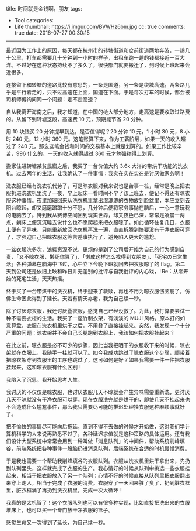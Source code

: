 title: 时间就是金钱啊，朋友
tags:
  - Tool
categories:
  - Life
thumbnail: https://i.imgur.com/BVWHz6bm.jpg
cc: true
comments: true
date: 2016-07-27 00:30:15
---

最近因为工作上的原因，每天都在杭州市的转塘街道和仓前街道两地奔波，一趟几十公里，打车都需要几十分钟到一小时的样子，出租车跑一趟的钱都接近一百大洋。不过好在这种状态持续不了多久了，很快部门就要搬迁了，到时候上班起来会近很多。

连接留下和转塘的道路比较有意思的，一条是国道，另一条是绕城高速，两条路几乎是平行着走的，只不过高速在上面，国道在下面。于是每次打车的时候，都会被司机师傅询问同一个问题：走不走高速？

<!-- more -->

自从我离开海南之后，我才知道，在中国的绝大部分地方，走高速是要收取过路费的。从留下到转塘这段，高速费 10 元，预期能节省 20 分钟。

用 10 块钱买 20 分钟提早到达，是否值得呢？20 分钟 10 元，1 小时 30 元，8 小时 240 元，12 小时 360 元。这笔账算下来，作为工薪阶层，如果一天的收入超过了 240 元，那么这笔金钱和时间的交易基本上就是划算的。如果工作比较辛苦，996 什么的，一天的收入就得超过 360 元才勉强称得上划算。

搬家住进转塘某贫民窟之后，我买了一台价值大约 3.6k 大洋的带烘干功能的洗衣机。过去两年的生活，让我确认了一件事情：我实在实在实在是讨厌做家务啊！

洗衣服已经有洗衣机代劳了，可是晾衣服对我来说也是苦事一桩，经常是晚上把衣服扔进洗衣机里洗了一夜，早上起床一看时间不早了该上班去，便记不得还有晾衣服这种事情。夜里加班回来从洗衣机里拿出湿漉漉的衣物放到脸盆里，本应立刻去阳台晾起，却又磨磨蹭蹭十分不愿，几分钟后便将家务事抛在脑后，一心一意玩我的电脑去了。待到我从赛博空间回到现实世界，却又夜色已深，常常是凌晨一两点，躺床上便沉沉睡去说什么也不愿爬起来把衣服晾了。如此循环往复几日，衣服上便有了异味，只能重新放回洗衣机再洗一遍，直直折腾到快要没有干净衣服可穿了，才强迫自己把晾衣服这等苦差事执行了，避免陷入更大的尴尬。

一盆衣服洗多次，浪费资源不说，更烦的是到了公司后开始为自己的行为感到自责，「又不晾衣服，懒死你算了」、「懒成这样怎么找得到女朋友」、「死宅の日常生活」各种弹幕在脑海中飞过，心中立下今晚下班就回去把衣服晾了的 flag。第二天到公司还是依旧上映和昨日并无差别的批评与自我批评的内心戏，「Re：从零开始的死宅生活」天天热播。

终于买了一台带烘干的洗衣机，终于迎来了救赎，再也不用为晾衣服伤脑筋了，仿佛生命因此得到了延长。天若有情天亦老，我为自己续一秒。

除了讨厌晾衣服，我还讨厌叠衣服，感觉自己已经没救了。为此，我打算要尝试一种不需要衣柜的生活。我买了一座竹制衣架，有淡淡的 MUJI 风格。原本打的如意算盘，衣服在洗衣机里烘干之后，不用叠了直接挂起来。突然，我发现一个十分严重的问题：晾衣架并不会自己长腿跑到衣服上，我该如何把衣服挂起来？

在此之前，晾衣服是必不可少的步骤，因此当我把晒干的衣服收下来的时候，晾衣架就在衣服上，我随手一挂就可以了。如今我成功跳过了晾衣服这个步骤，顺带着把晾衣架穿到衣服里的工序也跳过了，这可如何是好？如果我需要一件一件把衣服挂起来，这和晾衣服有什么区别！

我陷入了沉思。我开始思考人生。

我讨厌的不仅仅是晾衣服，也讨厌衣服几天不晾就会产生异味需要重新洗，更讨厌几天不晾就没有干净衣服可以穿。现在衣服洗完就是烘干的，即使几天不挂起来也不会造成什么尴尬事件，那么我只需要尽可能的推迟处理挂衣服这种麻烦事就好了。

把不愉快的事情尽可能向后拖延，直到不得不去做的时候才开始做，这对我们学计算机科学的人来说再熟悉不过了，各种延迟求值就是这种策略的具体运用。还有我们设计大型系统中常常会用到一种叫做「消息队列」的中间件，帮助系统削峰填谷，前端系统把各种事件一股脑扔进消息队列，后端系统在合适的时机慢慢消费。

于是我也需要一个帮助我削峰填谷的衣服队列。衣服从洗衣机里烘干拿出来，先扔到队列里头，这样就完成了衣服的生产。我心情好的时候从队列中挑选一些衣服挂起来，相当于把衣服放入了另一个队列；心情不好的时候直接从队列里把衣服翻出来穿上走人，相当于完成了衣服的消费。衣服穿了一天回来脏了臭了，扔到脏衣框里，脏衣框满了再扔到洗衣机里，完成一次大循环！

我真的是太机智了！这个衣服队列也可以有很多种实现，比如直接把洗出来的衣服堆床上，也可以买一个专门放干净衣服的篮子。

感觉生命又一次得到了延长，为自己续一秒。
